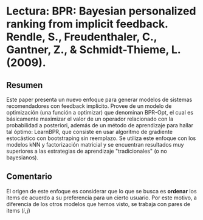 # Lectura: BPR: Bayesian personalized ranking from implicit feedback. Rendle, S., Freudenthaler, C., Gantner, Z., & Schmidt-Thieme, L. (2009).

## Resumen
Este paper presenta un nuevo enfoque para generar modelos de sistemas recomendadores con feedback implícito. Provee de un modelo de optimización (una función a optimizar) que denominan BPR-Opt, el cual es básicamente maximizar el valor de un operador relacionado con la probabilidad a posteriori, además de un método de aprendizaje para hallar tal óptimo: LearnBPR, que consiste en usar algoritmo de gradiente estocástico con bootstraping sin reemplazo. Se utiliza este enfoque con los modelos kNN y factorización matricial y se encuentran resultados muy superiores a las estrategias de aprendizaje "tradicionales" (o no bayesianos).

## Comentario

El origen de este enfoque es considerar que lo que se busca es **ordenar** los items de acuerdo a su preferencia para un cierto usuario. Por este motivo, a diferencia de los otros modelos que hemos visto, se trabaja con pares de items $(i,j)$
